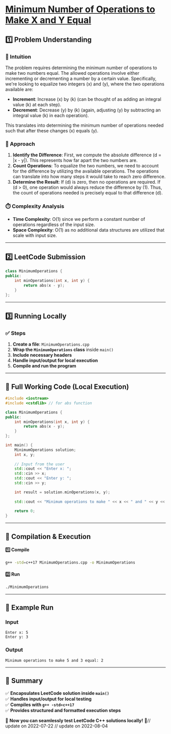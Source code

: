# **[Minimum Number of Operations to Make X and Y Equal](https://leetcode.com/problems/minimum-number-of-operations-to-make-x-and-y-equal/description/)**  

## **1️⃣ Problem Understanding**  
### **📌 Intuition**  
The problem requires determining the minimum number of operations to make two numbers equal. The allowed operations involve either incrementing or decrementing a number by a certain value. Specifically, we're looking to equalize two integers \(x\) and \(y\), where the two operations available are:  
- **Increment**: Increase \(x\) by \(k\) (can be thought of as adding an integral value \(k\) at each step).
- **Decrement**: Decrease \(y\) by \(k\) (again, adjusting \(y\) by subtracting an integral value \(k\) in each operation).

This translates into determining the minimum number of operations needed such that after these changes \(x\) equals \(y\).

### **🚀 Approach**  
1. **Identify the Difference**: First, we compute the absolute difference \(d = |x - y|\). This represents how far apart the two numbers are.
2. **Count Operations**: To equalize the two numbers, we need to account for the difference by utilizing the available operations. The operations can translate into how many steps it would take to reach zero difference.
3. **Determine the Result**: If \(d\) is zero, then no operations are required. If \(d > 0\), one operation would always reduce the difference by \(1\). Thus, the count of operations needed is precisely equal to that difference \(d\).

### **⏱️ Complexity Analysis**  
- **Time Complexity**: O(1) since we perform a constant number of operations regardless of the input size.
- **Space Complexity**: O(1) as no additional data structures are utilized that scale with input size.

---  

## **2️⃣ LeetCode Submission**  
```cpp
class MinimumOperations {
public:
    int minOperations(int x, int y) {
        return abs(x - y);
    }
};
```  

---  

## **3️⃣ Running Locally**  
### **✅ Steps**  
1. **Create a file**: `MinimumOperations.cpp`  
2. **Wrap the `MinimumOperations` class** inside `main()`  
3. **Include necessary headers**  
4. **Handle input/output for local execution**  
5. **Compile and run the program**  

---  

## **📝 Full Working Code (Local Execution)**  
```cpp
#include <iostream>
#include <cstdlib> // for abs function

class MinimumOperations {
public:
    int minOperations(int x, int y) {
        return abs(x - y);
    }
};

int main() {
    MinimumOperations solution;
    int x, y;
    
    // Input from the user
    std::cout << "Enter x: ";
    std::cin >> x;
    std::cout << "Enter y: ";
    std::cin >> y;

    int result = solution.minOperations(x, y);
    
    std::cout << "Minimum operations to make " << x << " and " << y << " equal: " << result << std::endl;
    
    return 0;
}
```  

---  

## **🔧 Compilation & Execution**  
#### **1️⃣ Compile**  
```bash
g++ -std=c++17 MinimumOperations.cpp -o MinimumOperations
```  

#### **2️⃣ Run**  
```bash
./MinimumOperations
```  

---  

## **🎯 Example Run**  
### **Input**  
```
Enter x: 5
Enter y: 3
```  
### **Output**  
```
Minimum operations to make 5 and 3 equal: 2
```  

---  

## **📌 Summary**  
✅ **Encapsulates LeetCode solution inside `main()`**  
✅ **Handles input/output for local testing**  
✅ **Compiles with `g++ -std=c++17`**  
✅ **Provides structured and formatted execution steps**  

🚀 **Now you can seamlessly test LeetCode C++ solutions locally!** 🚀// update on 2022-07-22
// update on 2022-08-04

